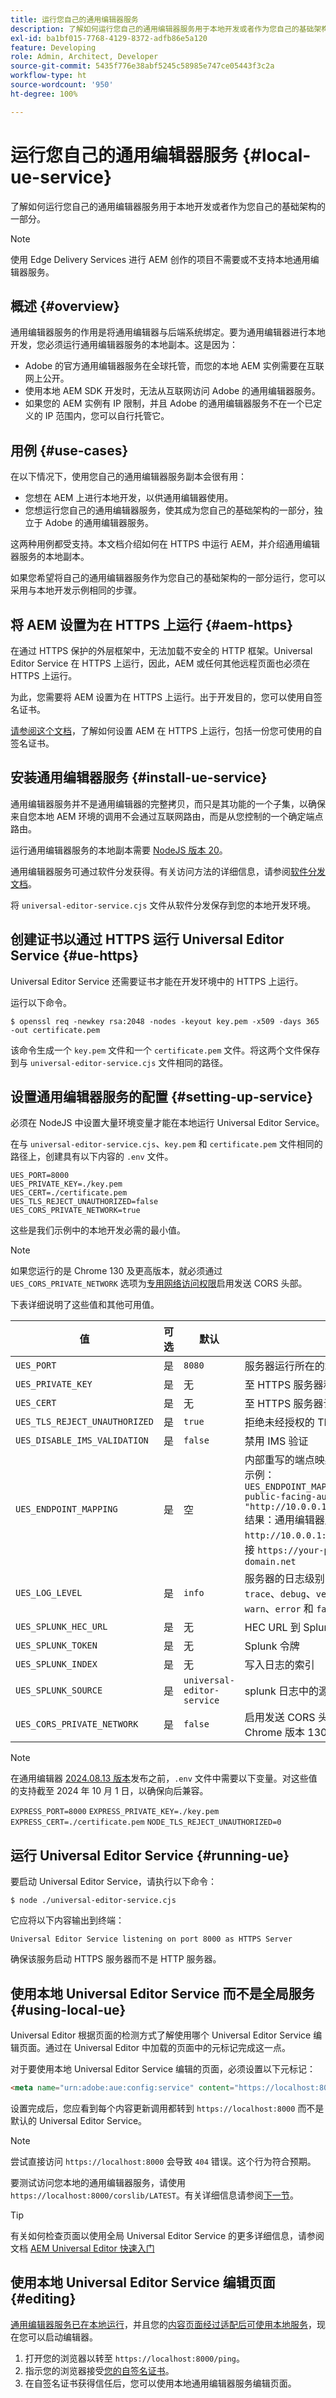 ```yaml
---
title: 运行您自己的通用编辑器服务
description: 了解如何运行您自己的通用编辑器服务用于本地开发或者作为您自己的基础架构的一部分。
exl-id: ba1bf015-7768-4129-8372-adfb86e5a120
feature: Developing
role: Admin, Architect, Developer
source-git-commit: 5435f776e38abf5245c58985e747ce05443f3c2a
workflow-type: ht
source-wordcount: '950'
ht-degree: 100%

---
```



# 运行您自己的通用编辑器服务 {#local-ue-service}

了解如何运行您自己的通用编辑器服务用于本地开发或者作为您自己的基础架构的一部分。

>[!NOTE]
>
>使用 Edge Delivery Services 进行 AEM 创作的项目不需要或不支持本地通用编辑器服务。

## 概述 {#overview}

通用编辑器服务的作用是将通用编辑器与后端系统绑定。要为通用编辑器进行本地开发，您必须运行通用编辑器服务的本地副本。这是因为：

* Adobe 的官方通用编辑器服务在全球托管，而您的本地 AEM 实例需要在互联网上公开。
* 使用本地 AEM SDK 开发时，无法从互联网访问 Adobe 的通用编辑器服务。
* 如果您的 AEM 实例有 IP 限制，并且 Adobe 的通用编辑器服务不在一个已定义的 IP 范围内，您可以自行托管它。

## 用例 {#use-cases}

在以下情况下，使用您自己的通用编辑器服务副本会很有用：

* 您想在 AEM 上进行本地开发，以供通用编辑器使用。
* 您想运行您自己的通用编辑器服务，使其成为您自己的基础架构的一部分，独立于 Adobe 的通用编辑器服务。

这两种用例都受支持。本文档介绍如何在 HTTPS 中运行 AEM，并介绍通用编辑器服务的本地副本。

如果您希望将自己的通用编辑器服务作为您自己的基础架构的一部分运行，您可以采用与本地开发示例相同的步骤。

## 将 AEM 设置为在 HTTPS 上运行 {#aem-https}

在通过 HTTPS 保护的外层框架中，无法加载不安全的 HTTP 框架。Universal Editor Service 在 HTTPS 上运行，因此，AEM 或任何其他远程页面也必须在 HTTPS 上运行。

为此，您需要将 AEM 设置为在 HTTPS 上运行。出于开发目的，您可以使用自签名证书。

[请参阅这个文档](https://experienceleague.adobe.com/docs/experience-manager-learn/foundation/security/use-the-ssl-wizard.html?lang=zh-Hans)，了解如何设置 AEM 在 HTTPS 上运行，包括一份您可使用的自签名证书。

## 安装通用编辑器服务 {#install-ue-service}

通用编辑器服务并不是通用编辑器的完整拷贝，而只是其功能的一个子集，以确保来自您本地 AEM 环境的调用不会通过互联网路由，而是从您控制的一个确定端点路由。

运行通用编辑器服务的本地副本需要 [NodeJS 版本 20](https://nodejs.org/en/download/releases)。

通用编辑器服务可通过软件分发获得。有关访问方法的详细信息，请参阅[软件分发文档](https://experienceleague.adobe.com/docs/experience-cloud/software-distribution/home.html?lang=zh-Hans)。

将 `universal-editor-service.cjs` 文件从软件分发保存到您的本地开发环境。

## 创建证书以通过 HTTPS 运行 Universal Editor Service {#ue-https}

Universal Editor Service 还需要证书才能在开发环境中的 HTTPS 上运行。

运行以下命令。

```text
$ openssl req -newkey rsa:2048 -nodes -keyout key.pem -x509 -days 365 -out certificate.pem
```

该命令生成一个 `key.pem` 文件和一个 `certificate.pem` 文件。将这两个文件保存到与 `universal-editor-service.cjs` 文件相同的路径。

## 设置通用编辑器服务的配置 {#setting-up-service}

必须在 NodeJS 中设置大量环境变量才能在本地运行 Universal Editor Service。

在与 `universal-editor-service.cjs`、`key.pem` 和 `certificate.pem` 文件相同的路径上，创建具有以下内容的 `.env` 文件。

```text
UES_PORT=8000
UES_PRIVATE_KEY=./key.pem
UES_CERT=./certificate.pem
UES_TLS_REJECT_UNAUTHORIZED=false
UES_CORS_PRIVATE_NETWORK=true
```

这些是我们示例中的本地开发必需的最小值。

>[!NOTE]
>
>如果您运行的是 Chrome 130 及更高版本，就必须通过 `UES_CORS_PRIVATE_NETWORK` 选项为[专用网络访问权限](https://wicg.github.io/private-network-access/#private-network-request)启用发送 CORS 头部。


下表详细说明了这些值和其他可用值。

| 值 | 可选 | 默认 | 描述 |
|---|---|---|---|
| `UES_PORT` | 是 | `8080` | 服务器运行所在的端口 |
| `UES_PRIVATE_KEY` | 是 | 无 | 至 HTTPS 服务器私钥的路径 |
| `UES_CERT` | 是 | 无 | 至 HTTPS 服务器认证文件的路径 |
| `UES_TLS_REJECT_UNAUTHORIZED` | 是 | `true` | 拒绝未经授权的 TLS 连接 |
| `UES_DISABLE_IMS_VALIDATION` | 是 | `false` | 禁用 IMS 验证 |
| `UES_ENDPOINT_MAPPING` | 是 | 空 | 内部重写的端点映射<br>示例：`UES_ENDPOINT_MAPPING='[{"https://your-public-facing-author-domain.net": "http://10.0.0.1:4502"}]'`<br>结果：通用编辑器服务将连接到 `http://10.0.0.1:4502`，而不是所提供的连接 `https://your-public-facing-author-domain.net` |
| `UES_LOG_LEVEL` | 是 | `info` | 服务器的日志级别，可能的值为 `silly`、`trace`、`debug`、`verbose`、`info`、`log`、`warn`、`error` 和 `fatal` |
| `UES_SPLUNK_HEC_URL` | 是 | 无 | HEC URL 到 Splunk 端点 |
| `UES_SPLUNK_TOKEN` | 是 | 无 | Splunk 令牌 |
| `UES_SPLUNK_INDEX` | 是 | 无 | 写入日志的索引 |
| `UES_SPLUNK_SOURCE` | 是 | `universal-editor-service` | splunk 日志中的源名称 |
| `UES_CORS_PRIVATE_NETWORK` | 是 | `false` | 启用发送 CORS 头部，以允许[专用网络](https://wicg.github.io/private-network-access/#private-network-request)。Chrome 版本 130 及以上的用户必需 |

>[!NOTE]
>
>在通用编辑器 [2024.08.13 版本](/help/release-notes/universal-editor/current.md)发布之前，`.env` 文件中需要以下变量。对这些值的支持截至 2024 年 10 月 1 日，以确保向后兼容。
>
>`EXPRESS_PORT=8000`
>`EXPRESS_PRIVATE_KEY=./key.pem`
>`EXPRESS_CERT=./certificate.pem`
>`NODE_TLS_REJECT_UNAUTHORIZED=0`

## 运行 Universal Editor Service {#running-ue}

要启动 Universal Editor Service，请执行以下命令：

```text
$ node ./universal-editor-service.cjs
```

它应将以下内容输出到终端：

```text
Universal Editor Service listening on port 8000 as HTTPS Server
```

确保该服务启动 HTTPS 服务器而不是 HTTP 服务器。

## 使用本地 Universal Editor Service 而不是全局服务 {#using-local-ue}

Universal Editor 根据页面的检测方式了解使用哪个 Universal Editor Service 编辑页面。通过在 Universal Editor 中加载的页面中的元标记完成这一点。

对于要使用本地 Universal Editor Service 编辑的页面，必须设置以下元标记：

```html
<meta name="urn:adobe:aue:config:service" content="https://localhost:8000">
```

设置完成后，您应看到每个内容更新调用都转到 `https://localhost:8000` 而不是默认的 Universal Editor Service。

>[!NOTE]
>
>尝试直接访问 `https://localhost:8000` 会导致 `404` 错误。这个行为符合预期。
>
>要测试访问您本地的通用编辑器服务，请使用 `https://localhost:8000/corslib/LATEST`。有关详细信息请参阅[下一节](#editing)。

>[!TIP]
>
>有关如何检查页面以使用全局 Universal Editor Service 的更多详细信息，请参阅文档 [AEM Universal Editor 快速入门](/help/implementing/universal-editor/getting-started.md#instrument-page)

## 使用本地 Universal Editor Service 编辑页面 {#editing}

[通用编辑器服务已在本地运行](#running-ue)，并且您的[内容页面经过适配后可使用本地服务](/help/implementing/universal-editor/getting-started.md)，现在您可以启动编辑器。

1. 打开您的浏览器以转至 `https://localhost:8000/ping`。
1. 指示您的浏览器接受[您的自签名证书](#ue-https)。
1. 在自签名证书获得信任后，您可以使用本地通用编辑器服务编辑页面。

